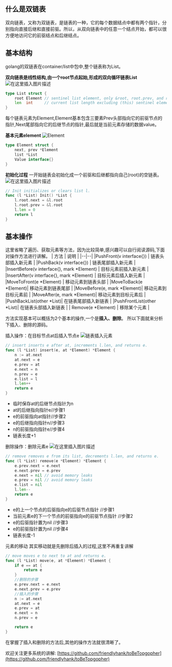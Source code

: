 ﻿## 什么是双链表
双向链表，又称为双链表，是链表的一种，它的每个数据结点中都有两个指针，分别指向直接后继和直接前驱。所以，从双向链表中的任意一个结点开始，都可以很方便地访问它的前驱结点和后继结点。

## 基本结构
golang的双链表在container/list中包中,整个链表称为List。

**双向链表是线性结构,由一个root节点起始,形成的双向循环链表List**
![在这里插入图片描述](https://img-blog.csdnimg.cn/20200320111022338.png)

```go
type List struct {
	root Element // sentinel list element, only &root, root.prev, and root.next are used
	len  int     // current list length excluding (this) sentinel element
}
```

每个链表元素为Element,Element基本包含三要素Prev头部指向它的前驱节点的指针,Next尾部指向它的后继节点的指针,最后就是当前元素存储的数据value。

**基本元素element**
![Element](https://img-blog.csdnimg.cn/20200320125733263.png)
```go
type Element struct {
	next, prev *Element
	list *List
	Value interface{}
}
```

**初始化过程**
一开始链表会初始化成一个前驱和后继都指向自己(root)的空链表。
![在这里插入图片描述](https://img-blog.csdnimg.cn/2020032013383714.png)

```go
// Init initializes or clears list l.
func (l *List) Init() *List {
	l.root.next = &l.root
	l.root.prev = &l.root
	l.len = 0
	return l
}
```

## 基本操作
这里省略了遍历、获取元素等方法，因为比较简单,感兴趣可以自行阅读源码,下面对操作方法进行讲解。
| 方法 | 说明 | 
|--|--|
|PushFront(v interface{})  | 链表头部插入新元素 |
|PushBack(v interface{})  | 链表尾部插入新元素 |
|InsertBefore(v interface{}, mark *Element) | 目标元素前插入新元素 |
|InsertAfter(v interface{}, mark *Element) | 目标元素后插入新元素 |
|MoveToFront(e *Element) | 移动元素到链表头部 |
|MoveToBack(e *Element)| 移动元素到链表尾部 |
|MoveBefore(e, mark *Element)| 移动元素到目标元素前 |
|MoveAfter(e, mark *Element)| 移动元素到目标元素后 |
|PushBackList(other *List)| 在链表尾部插入新链表 |
|PushFrontList(other *List)| 在链表头部插入新链表 |
| Remove(e *Element)  |  移除某个元素 |

方法实现基本可以概括为2个基本的操作,一个是**插入、删除**。
所以下面就来分析下插入、删除的源码。

插入操作：在目标节点at后插入节点e
![链表插入元素](https://img-blog.csdnimg.cn/20200320161349141.png?x-oss-process=image/watermark,type_ZmFuZ3poZW5naGVpdGk,shadow_10,text_aHR0cHM6Ly9ibG9nLmNzZG4ubmV0L20wXzM3NzMxMDU2,size_16,color_FFFFFF,t_70)

```go
// insert inserts e after at, increments l.len, and returns e.
func (l *List) insert(e, at *Element) *Element {
	n := at.next
	at.next = e
	e.prev = at
	e.next = n
	n.prev = e
	e.list = l
	l.len++
	return e
}
```

 - 临时保存at的后继节点指针为n
 - at的后继指向指针e//步骤1
 - e的前驱指向at指针//步骤2
 - e的后继指向指针n//步骤3
 - n的前驱指向指针e//步骤4
 - 链表长度+1

删除操作：删除元素e
![在这里插入图片描述](https://img-blog.csdnimg.cn/20200321102653597.png?x-oss-process=image/watermark,type_ZmFuZ3poZW5naGVpdGk,shadow_10,text_aHR0cHM6Ly9ibG9nLmNzZG4ubmV0L20wXzM3NzMxMDU2,size_16,color_FFFFFF,t_70)
```go
// remove removes e from its list, decrements l.len, and returns e.
func (l *List) remove(e *Element) *Element {
	e.prev.next = e.next
	e.next.prev = e.prev
	e.next = nil // avoid memory leaks 
	e.prev = nil // avoid memory leaks 
	e.list = nil
	l.len--
	return e
}
```
 - e的上一个节点的后驱指向e的后驱节点指针   //步骤1
 - 当前元素e的下一个节点的前驱指向e的前驱节点指针   //步骤2
 - e的后驱指针置为nil   //步骤3
 - e的前驱指针置为nil   //步骤4
 - 链表长度-1

元素的移动
其实移动就是先删除后插入的过程,这里不再重复讲解
```go
// move moves e to next to at and returns e.
func (l *List) move(e, at *Element) *Element {
	if e == at {
		return e
	}
	//删除的步骤
	e.prev.next = e.next
	e.next.prev = e.prev
	//插入的步骤
	n := at.next
	at.next = e
	e.prev = at
	e.next = n
	n.prev = e

	return e
}
```

在掌握了插入和删除的方法后,其他的操作方法就很清晰了。

欢迎关注更多系统的讲解:
[https://github.com/friendlyhank/toBeTopgopher](https://github.com/friendlyhank/toBeTopgopher)


